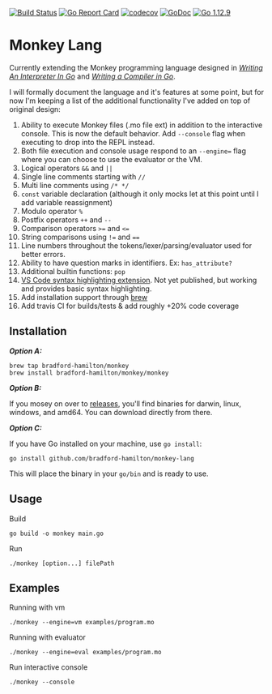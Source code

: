 [![Build Status](https://travis-ci.org/bradford-hamilton/monkey-lang.svg?branch=master)](https://travis-ci.org/bradford-hamilton/monkey-lang)
[![Go Report Card](https://goreportcard.com/badge/github.com/bradford-hamilton/monkey-lang)](https://goreportcard.com/report/github.com/bradford-hamilton/monkey-lang)
[![codecov](https://codecov.io/gh/bradford-hamilton/monkey-lang/branch/master/graph/badge.svg)](https://codecov.io/gh/bradford-hamilton/monkey-lang)
[![GoDoc](https://godoc.org/github.com/bradford-hamilton/monkey-lang?status.svg)](https://godoc.org/github.com/bradford-hamilton/monkey-lang)
[![Go 1.12.9](https://img.shields.io/badge/go-1.12.9-9cf.svg)](https://golang.org/dl/)

# Monkey Lang

Currently extending the Monkey programming language designed in [_Writing An Interpreter In Go_](https://interpreterbook.com) and [_Writing a Compiler in Go_](https://compilerbook.com).

I will formally document the language and it's features at some point, but for now I'm keeping a list of the additional functionality I've added on top of original design:

1. Ability to execute Monkey files (.mo file ext) in addition to the interactive console. This is now the default behavior. Add `--console` flag when executing to drop into the REPL instead.
2. Both file execution and console usage respond to an `--engine=` flag where you can choose to use the evaluator or the VM.
3. Logical operators `&&` and `||`
4. Single line comments starting with `//`
5. Multi line comments using `/* */`
6. `const` variable declaration (although it only mocks let at this point until I add variable reassignment)
7. Modulo operator `%`
8. Postfix operators `++` and `--`
9. Comparison operators `>=` and `<=`
10. String comparisons using `!=` and `==`
11. Line numbers throughout the tokens/lexer/parsing/evaluator used for better errors.
12. Ability to have question marks in identifiers. Ex: `has_attribute?`
13. Additional builtin functions: `pop`
14. [VS Code syntax highlighting extension](https://github.com/bradford-hamilton/vscode-monkeylang-syntax). Not yet published, but working and provides basic syntax highlighting.
15. Add installation support through [brew](https://brew.sh)
16. Add travis CI for builds/tests & add roughly +20% code coverage

## Installation
_**Option A:**_

```
brew tap bradford-hamilton/monkey
brew install bradford-hamilton/monkey/monkey
```

_**Option B:**_

If you mosey on over to [releases](https://github.com/bradford-hamilton/monkey-lang/releases), you'll find binaries for darwin, linux, windows, and amd64. You can download directly from there.

_**Option C:**_

If you have Go installed on your machine, use `go install`:

```
go install github.com/bradford-hamilton/monkey-lang
```

This will place the binary in your `go/bin` and is ready to use.


## Usage
Build
```
go build -o monkey main.go
```

Run
```
./monkey [option...] filePath
```

## Examples

Running with vm
```
./monkey --engine=vm examples/program.mo
```

Running with evaluator
```
./monkey --engine=eval examples/program.mo
```

Run interactive console
```
./monkey --console
```